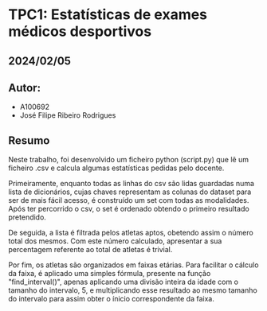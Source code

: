 # TPC1: Estatísticas de exames médicos desportivos
## 2024/02/05

## Autor:
- A100692
- José Filipe Ribeiro Rodrigues

## Resumo

Neste trabalho, foi desenvolvido um ficheiro python (script.py) que lê um ficheiro .csv e calcula algumas estatísticas pedidas pelo docente.

Primeiramente, enquanto todas as linhas do csv são lidas guardadas numa lista de dicionários, cujas chaves representam as colunas do dataset para ser de mais fácil acesso, é construído um set com todas as modalidades. Após ter percorrido o csv, o set é ordenado obtendo o primeiro resultado pretendido.

De seguida, a lista é filtrada pelos atletas aptos, obetendo assim o número total dos mesmos. Com este número calculado, apresentar a sua percentagem referente ao total de atletas é trivial.

Por fim, os atletas são organizados em faixas etárias. Para facilitar o cálculo da faixa, é aplicado uma simples fórmula, presente na função "find_interval()", apenas aplicando uma divisão inteira da idade com o tamanho do intervalo, 5, e multiplicando esse resultado ao mesmo tamanho do intervalo para assim obter o ínicio correspondente da faixa.
 